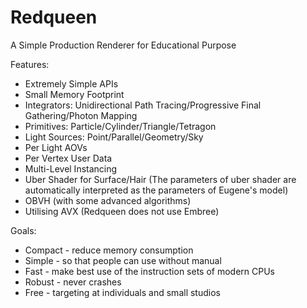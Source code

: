 # Redqueen

A Simple Production Renderer for Educational Purpose

Features:
* Extremely Simple APIs
* Small Memory Footprint
* Integrators: Unidirectional Path Tracing/Progressive Final Gathering/Photon Mapping
* Primitives: Particle/Cylinder/Triangle/Tetragon
* Light Sources: Point/Parallel/Geometry/Sky
* Per Light AOVs
* Per Vertex User Data
* Multi-Level Instancing
* Uber Shader for Surface/Hair (The parameters of uber shader are automatically interpreted as the parameters of Eugene's model)
* OBVH (with some advanced algorithms)
* Utilising AVX (Redqueen does not use Embree)

Goals:
* Compact - reduce memory consumption 
* Simple - so that people can use without manual
* Fast - make best use of the instruction sets of modern CPUs
* Robust - never crashes
* Free - targeting at individuals and small studios
